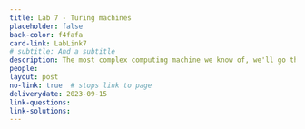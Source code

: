 ```yaml
---
title: Lab 7 - Turing machines
placeholder: false
back-color: f4fafa
card-link: LabLink7
# subtitle: And a subtitle
description: The most complex computing machine we know of, we'll go through examples of Turing machines and how they can be used to recognize languages.
people:
layout: post
no-link: true  # stops link to page 
deliverydate: 2023-09-15
link-questions: 
link-solutions: 
---
```










